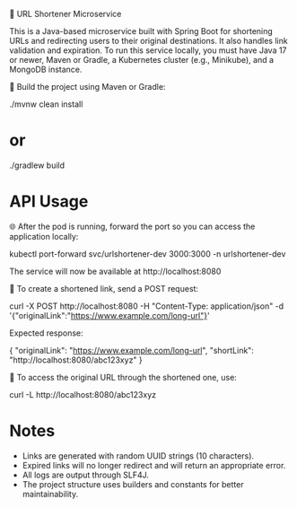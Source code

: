 🚀 URL Shortener Microservice

This is a Java-based microservice built with Spring Boot for shortening URLs and redirecting users to their original destinations. It also handles link validation and expiration. To run this service locally, you must have Java 17 or newer, Maven or Gradle, a Kubernetes cluster (e.g., Minikube), and a MongoDB instance.

🔧 Build the project using Maven or Gradle:

./mvnw clean install  
# or  
./gradlew build

# API Usage

🌐 After the pod is running, forward the port so you can access the application locally:

kubectl port-forward svc/urlshortener-dev 3000:3000 -n urlshortener-dev

The service will now be available at http://localhost:8080

📩 To create a shortened link, send a POST request:

curl -X POST http://localhost:8080 -H "Content-Type: application/json" -d '{"originalLink":"https://www.example.com/long-url"}'

Expected response:

{
  "originalLink": "https://www.example.com/long-url",
  "shortLink": "http://localhost:8080/abc123xyz"
}

🔁 To access the original URL through the shortened one, use:

curl -L http://localhost:8080/abc123xyz

# Notes
- Links are generated with random UUID strings (10 characters).
- Expired links will no longer redirect and will return an appropriate error.
- All logs are output through SLF4J.
- The project structure uses builders and constants for better maintainability.
